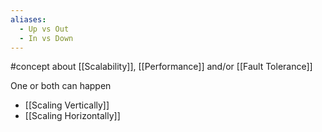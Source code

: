 ```yaml
---
aliases:
  - Up vs Out
  - In vs Down
---
```

#concept  about [[Scalability]], [[Performance]] and/or [[Fault Tolerance]]

One or both can happen

- [[Scaling Vertically]]
- [[Scaling Horizontally]]